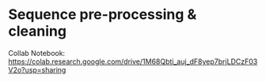 # Sequence pre-processing & cleaning

Collab Notebook: https://colab.research.google.com/drive/1M68Qbti_auj_dF8yep7brjLDCzF03V2o?usp=sharing
